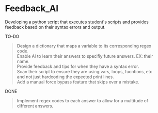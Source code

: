 # Feedback_AI
Developing a python script that executes student's scripts and provides feedback based on their syntax errors and output.

TO-DO
  > Design a dictionary that maps a variable to its corresponding regex code. \
  > Enable AI to learn their answers to specifiy future answers. EX: their name. \
  > Provide feedback and tips for when they have a syntax error. \
  > Scan their script to ensure they are using vars, loops, fucntions, etc and not just hardcoding the expected print lines. \
  > Add a manual force bypass feature that skips over a mistake.

DONE
  > Implement regex codes to each answer to allow for a multitude of different answers.
